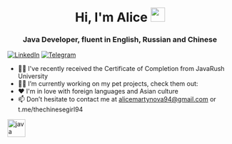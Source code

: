 <h1 align="center">Hi, I'm Alice</a> 
<img src="https://github.com/blackcater/blackcater/raw/main/images/Hi.gif" height="32"/></h1>
<h3 align="center">Java Developer, fluent in English, Russian and Chinese</h3>
<a href="https://www.linkedin.com/in/alisa-martynova/"><img src="https://img.shields.io/badge/LinkedIn-blue?style=for-the-badge&logo=linkedin&logoColor=white" alt="LinkedIn"></a>
<a href="https://t.me/thechinesegirl94"><img src="https://img.shields.io/badge/Telegram-blue?style=for-the-badge&logo=linkedin&logoColor=white" alt="Telegram"></a>


- 👩‍🎓 I've recently received the Certificate of Completion from JavaRush University 
- 🏋️‍♀️ I’m currently working on my pet projects, check them out:
- ❤️ I'm in love with foreign languages and Asian culture
- 📫 Don’t hesitate to contact me at alicemartynova94@gmail.com or t.me/thechinesegirl94

<img src="https://cdn.jsdelivr.net/gh/devicons/devicon@latest/icons/java/java-original-wordmark.svg" title="java" width="40" height="40" />&nbsp;
